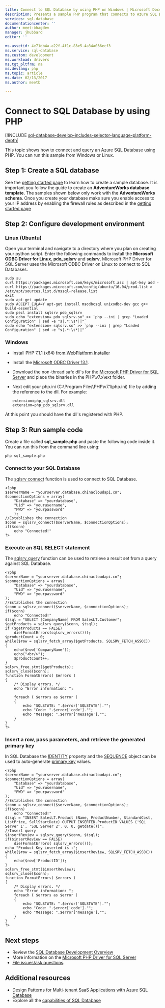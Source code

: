 ```yaml
---
title: Connect to SQL Database by using PHP on Windows | Microsoft Docs
description: Presents a sample PHP program that connects to Azure SQL Database from a Windows client, and provides links to the necessary software components needed by the client.
services: sql-database
documentationcenter: ''
author: meet-bhagdev
manager: jhubbard
editor: ''

ms.assetid: 4e71db4a-a22f-4f1c-83e5-4a34a036ecf3
ms.service: sql-database
ms.custom: development
ms.workload: drivers
ms.tgt_pltfrm: na
ms.devlang: php
ms.topic: article
ms.date: 02/13/2017
ms.author: meetb

---
```


# Connect to SQL Database by using PHP
[!INCLUDE [sql-database-develop-includes-selector-language-platform-depth](../../includes/sql-database-develop-includes-selector-language-platform-depth.md)]

This topic shows how to connect and query an Azure SQL Database using PHP. You can run this sample from Windows or Linux. 


## Step 1: Create a SQL database
See the [getting started page](sql-database-get-started.md) to learn how to create a sample database.  It is important you follow the guide to create an **AdventureWorks database template**. The samples shown below only work with the **AdventureWorks schema**. Once you create your database make sure you enable access to your IP address by enabling the firewall rules as described in the [getting started page](sql-database-get-started.md)

## Step 2: Configure development environment

### **Linux (Ubuntu)**
Open your terminal and navigate to a directory where you plan on creating your python script. Enter the following commands to install the **Microsoft ODBC Driver for Linux**, **pdo_sqlsrv** and **sqlsrv**. Microsoft PHP Driver for SQL Server uses the Microsoft ODBC Driver on Linux to connect to SQL Databases.

```
sudo su
curl https://packages.microsoft.com/keys/microsoft.asc | apt-key add -
curl https://packages.microsoft.com/config/ubuntu/16.04/prod.list > /etc/apt/sources.list.d/mssql-release.list
exit
sudo apt-get update
sudo ACCEPT_EULA=Y apt-get install msodbcsql unixodbc-dev gcc g++ build-essential
sudo pecl install sqlsrv pdo_sqlsrv
sudo echo "extension= pdo_sqlsrv.so" >> `php --ini | grep "Loaded Configuration" | sed -e "s|.*:\s*||"`
sudo echo "extension= sqlsrv.so" >> `php --ini | grep "Loaded Configuration" | sed -e "s|.*:\s*||"`
```

### **Windows**
- Install PHP 7.1.1 (x64) [from WebPlatform Installer](https://www.microsoft.com/web/downloads/platform.aspx?lang=) 
- Install the [Microsoft ODBC Driver 13.1](https://www.microsoft.com/download/details.aspx?id=53339). 
- Download the non-thread safe dll's for the [Microsoft PHP Driver for SQL Server](https://pecl.php.net/package/sqlsrv/4.1.6.1/windows) and place the binaries in the PHP\v7.x\ext folder.
- Next edit your php.ini (C:\Program Files\PHP\v7.1\php.ini) file by adding the reference to the dll. For example:
      
      extension=php_sqlsrv.dll
      extension=php_pdo_sqlsrv.dll

At this point you should have the dll's registered with PHP.

## Step 3: Run sample code
Create a file called **sql_sample.php** and paste the following code inside it. You can run this from the command line using:

```
php sql_sample.php
```

### Connect to your SQL Database
The [sqlsrv connect](http://php.net/manual/en/function.sqlsrv-connect.php) function is used to connect to SQL Database.

```
<?php
$serverName = "yourserver.database.chinacloudapi.cn";
$connectionOptions = array(
	"Database" => "yourdatabase",
    "Uid" => "yourusername",
    "PWD" => "yourpassword"
    );
//Establishes the connection
$conn = sqlsrv_connect($serverName, $connectionOptions);
if($conn)
    echo "Connected!"
?>
```

### Execute an SQL SELECT statement
The [sqlsrv_query](http://php.net/manual/en/function.sqlsrv-query.php) function can be used to retrieve a result set from a query against SQL Database. 

```
<?php
$serverName = "yourserver.database.chinacloudapi.cn";
$connectionOptions = array(
	"Database" => "yourdatabase",
	"Uid" => "yourusername",
	"PWD" => "yourpassword"
);
//Establishes the connection
$conn = sqlsrv_connect($serverName, $connectionOptions);
if($conn)
	echo "Connected!"
$tsql = "SELECT [CompanyName] FROM SalesLT.Customer";  
$getProducts = sqlsrv_query($conn, $tsql);  
if ($getProducts == FALSE)  
	die(FormatErrors(sqlsrv_errors()));  
$productCount = 0;  
while($row = sqlsrv_fetch_array($getProducts, SQLSRV_FETCH_ASSOC))  
{  
	echo($row['CompanyName']);  
	echo("<br/>");  
	$productCount++;  
}  
sqlsrv_free_stmt($getProducts);  
sqlsrv_close($conn);    
function FormatErrors( $errors )
{
	/* Display errors. */
	echo "Error information: ";
	
	foreach ( $errors as $error )
	{
		echo "SQLSTATE: ".$error['SQLSTATE']."";
		echo "Code: ".$error['code']."";
		echo "Message: ".$error['message']."";
	}
}
?>
```

### Insert a row, pass parameters, and retrieve the generated primary key
In SQL Database the [IDENTITY](https://msdn.microsoft.com/library/ms186775.aspx) property and the [SEQUENCE](https://msdn.microsoft.com/library/ff878058.aspx) object can be used to auto-generate [primary key](https://msdn.microsoft.com/library/ms179610.aspx) values. 


```
<?php
$serverName = "yourserver.database.chinacloudapi.cn";
$connectionOptions = array(
	"Database" => "yourdatabase",
	"Uid" => "yourusername",
	"PWD" => "yourpassword"
);
//Establishes the connection
$conn = sqlsrv_connect($serverName, $connectionOptions);
if($conn)
	echo "Connected!"
$tsql = "INSERT SalesLT.Product (Name, ProductNumber, StandardCost, ListPrice, SellStartDate) OUTPUT INSERTED.ProductID VALUES ('SQL Server 1', 'SQL Server 2', 0, 0, getdate())";  
//Insert query  
$insertReview = sqlsrv_query($conn, $tsql);  
if($insertReview == FALSE)  
	die(FormatErrors( sqlsrv_errors()));  
echo "Product Key inserted is :";  
while($row = sqlsrv_fetch_array($insertReview, SQLSRV_FETCH_ASSOC))  
{     
	echo($row['ProductID']);  
}  
sqlsrv_free_stmt($insertReview);  
sqlsrv_close($conn);  
function FormatErrors( $errors )
{
	/* Display errors. */
	echo "Error information: ";
	foreach ( $errors as $error )
	{
		echo "SQLSTATE: ".$error['SQLSTATE']."";
		echo "Code: ".$error['code']."";
		echo "Message: ".$error['message']."";
    }
}
?>
```


## Next steps
* Review the [SQL Database Development Overview](sql-database-develop-overview.md)
* More information on the [Microsoft PHP Driver for SQL Server](https://github.com/Microsoft/msphpsql/)
* [File issues/ask questions](https://github.com/Microsoft/msphpsql/issues).

## Additional resources
* [Design Patterns for Multi-tenant SaaS Applications with Azure SQL Database](sql-database-design-patterns-multi-tenancy-saas-applications.md)
* Explore all the [capabilities of SQL Database](https://www.azure.cn/home/features/sql-database/)